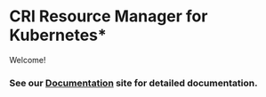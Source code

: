# CRI Resource Manager for Kubernetes\*

Welcome!

### See our [Documentation][documentation] site for detailed documentation.

[documentation]: https://intel.github.io/cri-resource-manager
